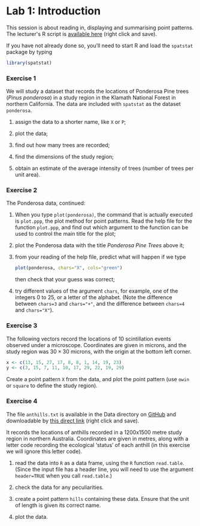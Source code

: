 Lab 1: Introduction
================

This session is about reading in, displaying and summarising point patterns.
The lecturer's R script is [available here](https://raw.githubusercontent.com/spatstat/testWorkshop/master/Scripts/script01.R) (right click and save).

If you have not already done so, you’ll need to start R and load the `spatstat` package by typing

``` r
library(spatstat)
```

### Exercise 1

We will study a dataset that records the locations of Ponderosa Pine trees (*Pinus ponderosa*) in a study region in the Klamath National Forest in northern California. The data are included with `spatstat` as the dataset `ponderosa`.

1.  assign the data to a shorter name, like `X` or `P`;

2.  plot the data;

3.  find out how many trees are recorded;

4.  find the dimensions of the study region;

5.  obtain an estimate of the average intensity of trees (number of trees per unit area).

### Exercise 2

The Ponderosa data, continued:

1.  When you type `plot(ponderosa)`, the command that is actually executed is `plot.ppp`, the plot method for point patterns. Read the help file for the function `plot.ppp`, and find out which argument to the function can be used to control the main title for the plot;

2.  plot the Ponderosa data with the title *Ponderosa Pine Trees* above it;

3.  from your reading of the help file, predict what will happen if we type

    ``` r
    plot(ponderosa, chars="X", cols="green")
    ```

    then check that your guess was correct;

4.  try different values of the argument `chars`, for example, one of the integers 0 to 25, or a letter of the alphabet. (Note the difference between `chars=3` and `chars="+"`, and the difference between `chars=4` and `chars="X"`).

### Exercise 3

The following vectors record the locations of 10 scintillation events observed under a microscope. Coordinates are given in microns, and the study region was 30 × 30 microns, with the origin at the bottom left corner.

``` r
x <- c(13, 15, 27, 17, 8, 8, 1, 14, 19, 23)
y <- c(3, 15, 7, 11, 10, 17, 29, 22, 19, 29)
```

Create a point pattern `X` from the data, and plot the point pattern (use `owin` or `square` to define the study region).

### Exercise 4

The file `anthills.txt` is available in the Data directory on [GitHub](https://github.com/spatstat/testWorkshop) and downloadable by [this direct link](https://raw.githubusercontent.com/spatstat/testWorkshop/master/Data/anthills.txt) (right click and save).

It records the locations of anthills recorded in a 1200x1500 metre study region in northern Australia. Coordinates are given in metres, along with a letter code recording the ecological ‘status’ of each anthill (in this exercise we will ignore this letter code).

1.  read the data into `R` as a data frame, using the `R` function `read.table`. (Since the input file has a header line, you will need to use the argument `header=TRUE` when you call `read.table`.)

2.  check the data for any peculiarities.

3.  create a point pattern `hills` containing these data. Ensure that the unit of length is given its correct name.

4.  plot the data.
